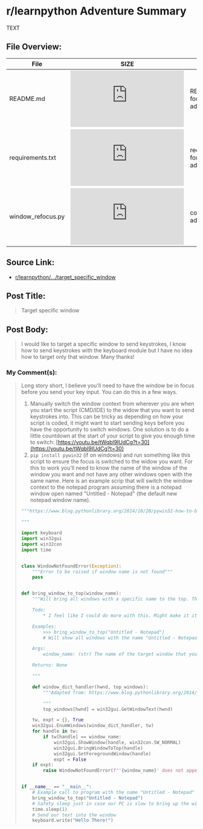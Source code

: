 # r/learnpython Adventure Summary
  TEXT

## File Overview:
  File | SIZE | BRIEF
--- | --- | ---
README.md | ![GitHub file size in bytes](https://img.shields.io/github/size/Phillyclause89/reddit_scripts/target_specific_window/README.md?style=plastic) | README.md file for this adventure.
requirements.txt | ![GitHub file size in bytes](https://img.shields.io/github/size/Phillyclause89/reddit_scripts/target_specific_window/requirements.txt?style=plastic) | requirements.txt for this adventure.
window_refocus.py| ![GitHub file size in bytes](https://img.shields.io/github/size/Phillyclause89/reddit_scripts/target_specific_window/window_refocus.py?style=plastic) | code for this adventure.
  
## Source Link:
  * [ r/learnpython/.../target_specific_window ]( https://www.reddit.com/r/learnpython/comments/e8u1b6/target_specific_window/ )
  
## Post Title:
  > Target specific window
  
## Post Body:
  > I would like to target a specific window to send keystrokes, I know how to send keystrokes with the keyboard module but I have no idea how to target only that window. Many thanks!

### My Comment(s):
  > Long story short, I believe you'll need to have the window be in focus before you send your key input. You can do this in a few ways.
  > 1) Manually switch the window context from wherever you are when you start the script (CMD/IDE) to the widow that you want to send keystrokes into. This can be tricky as depending on how your script is coded, it might want to start sending keys before you have the opportunity to switch windows. One solution is to do a little countdown at the start of your script to give you enough time to switch: [https://youtu.be/tWqbl9IUdCg?t=30](https://youtu.be/tWqbl9IUdCg?t=30)
  > 2) `pip install pywin32` (if on windows) and run something like this script to ensure the focus is switched to the widow you want. For this to work you'll need to know the name of the window of the window you want and not have any other windows open with the same name. Here is an example scrip that will switch the window context to the notepad program assuming there is a notepad window open named "Untitled - Notepad" (the default new notepad window name).
  > ```python
  > """https://www.blog.pythonlibrary.org/2014/10/20/pywin32-how-to-bring-a-window-to-front/
  > 
  > """
  > 
  > import keyboard
  > import win32gui
  > import win32con
  > import time
  > 
  > 
  > class WindowNotFoundError(Exception):
  >     """Error to be raised if window name is not found"""
  >     pass
  > 
  > 
  > def bring_window_to_top(window_name):
  >     """Will bring all windows with a specific name to the top. The last one to be brought up will be in focus.
  > 
  >     Todo:
  >         * I feel like I could do more with this. Might make it its own module
  > 
  >     Examples:
  >         >>> bring_window_to_top("Untitled - Notepad")
  >         # Will show all windows with the name "Untitled - Notepad"
  > 
  >     Args:
  >         window_name: (str) The name of the target window that you want to bring into focus
  > 
  >     Returns: None
  > 
  >     """
  > 
  >     def window_dict_handler(hwnd, top_windows):
  >         """Adapted from: https://www.blog.pythonlibrary.org/2014/10/20/pywin32-how-to-bring-a-window-to-front/
  > 
  >         """
  >         top_windows[hwnd] = win32gui.GetWindowText(hwnd)
  > 
  >     tw, expt = {}, True
  >     win32gui.EnumWindows(window_dict_handler, tw)
  >     for handle in tw:
  >         if tw[handle] == window_name:
  >             win32gui.ShowWindow(handle, win32con.SW_NORMAL)
  >             win32gui.BringWindowToTop(handle)
  >             win32gui.SetForegroundWindow(handle)
  >             expt = False
  >     if expt:
  >         raise WindowNotFoundError(f"'{window_name}' does not appear to be a window.")
  > 
  > 
  > if __name__ == "__main__":
  >     # Example call to program with the name "Untitled - Notepad" (windows default for new notepad instance) to top
  >     bring_window_to_top("Untitled - Notepad")
  >     # Safety sleep just in case our PC is slow to bring up the window
  >     time.sleep(1)
  >     # Send our text into the window
  >     keyboard.write("Hello There!")
  > ```
